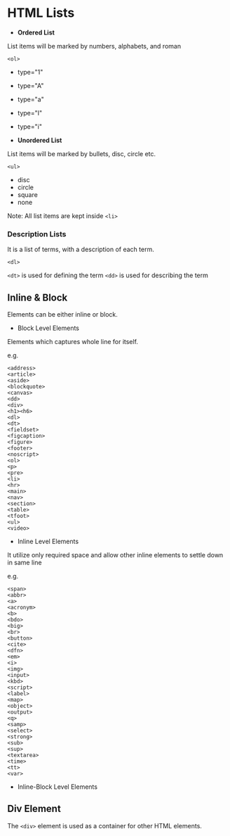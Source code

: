 # HTML Lists

- **Ordered List**

List items will be marked by numbers, alphabets, and roman

```
<ol>
```

- type="1"
- type="A"
- type="a"
- type="I"
- type="i"

- **Unordered List**

List items will be marked by bullets, disc, circle etc.

```
<ul>
```

- disc
- circle
- square
- none

Note: All list items are kept inside ```<li>```


### Description Lists

It is a list of terms, with a description of each term.

```
<dl>
```

```<dt>``` is used for defining the term
```<dd>``` is used for describing the term


## Inline & Block

Elements can be either inline or block.

- Block Level Elements

Elements which captures whole line for itself.

e.g.
```
<address>
<article>
<aside>
<blockquote>
<canvas>
<dd>
<div>
<h1><h6>
<dl>
<dt>
<fieldset>
<figcaption>
<figure>
<footer>
<noscript>
<ol>
<p>
<pre>
<li>
<hr>
<main>
<nav>
<section>
<table>
<tfoot>
<ul>
<video>
```
- Inline Level Elements

It utilize only required space and allow other inline elements to settle down in same line

e.g.

```
<span>
<abbr>
<a>
<acronym>
<b>
<bdo>
<big>
<br>
<button>
<cite>
<dfn>
<em>
<i>
<img>
<input>
<kbd>
<script>
<label>
<map>
<object>
<output>
<q>
<samp>
<select>
<strong>
<sub>
<sup>
<textarea>
<time>
<tt>
<var>
```

- Inline-Block Level Elements


## Div Element

The ```<div>``` element is used as a container for other HTML elements.
